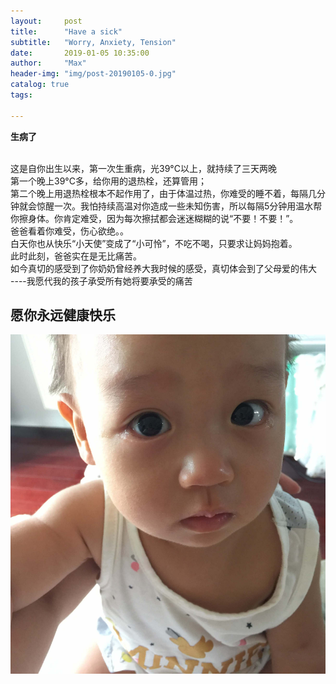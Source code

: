 ```yaml
---
layout:     post
title:      "Have a sick"
subtitle:   "Worry, Anxiety, Tension"
date:       2019-01-05 10:35:00
author:     "Max"
header-img: "img/post-20190105-0.jpg"
catalog: true
tags:

---
```


> 
<b>生病了</b>





<br>这是自你出生以来，第一次生重病，光39°C以上，就持续了三天两晚
<br>第一个晚上39°C多，给你用的退热栓，还算管用；
<br>第二个晚上用退热栓根本不起作用了，由于体温过热，你难受的睡不着，每隔几分钟就会惊醒一次。我怕持续高温对你造成一些未知伤害，所以每隔5分钟用温水帮你擦身体。你肯定难受，因为每次擦拭都会迷迷糊糊的说“不要！不要！”。
<br>爸爸看着你难受，伤心欲绝。。
<br>白天你也从快乐“小天使”变成了“小可怜”，不吃不喝，只要求让妈妈抱着。
<br>此时此刻，爸爸实在是无比痛苦。
<br>如今真切的感受到了你奶奶曾经养大我时候的感受，真切体会到了父母爱的伟大
<br>----我愿代我的孩子承受所有她将要承受的痛苦



## 愿你永远健康快乐

![img](/img/post-20190105-1.jpg)




